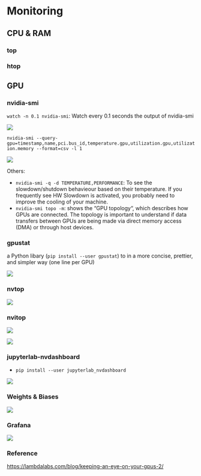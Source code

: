 # Monitoring

## CPU & RAM

### top

### htop





## GPU


### nvidia-smi

`watch -n 0.1 nvidia-smi`: Watch every 0.1 seconds the output of nvidia-smi

![](../img/monitoring/gpu/1-nvidiasmi.png)


`nvidia-smi --query-gpu=timestamp,name,pci.bus_id,temperature.gpu,utilization.gpu,utilization.memory --format=csv -l 1`


![](../img/monitoring/gpu/2-nvidiasmi2.png)


Others:
- `nvidia-smi -q -d TEMPERATURE,PERFORMANCE`: To see the slowdown/shutdown behavieour based on their temperature. If you frequently see HW Slowdown is activated, you probably need to improve the cooling of your machine. 
- `nvidia-smi topo -m`: shows the “GPU topology“, which describes how GPUs are connected. The topology is important to understand if data transfers between GPUs are being made via direct memory access (DMA) or through host devices.



### gpustat

a Python libary (`pip install --user gpustat`) to in a more concise, prettier, and simpler way (one line per GPU)

![](../img/monitoring/gpu/3-gpustat.png)



### nvtop

![](../img/monitoring/gpu/4-nvtop.png)



### nvitop

![](../img/monitoring/gpu/5-nvitop.png)

![](../img/monitoring/gpu/6-nvitop2.png)



### jupyterlab-nvdashboard

- `pip install --user jupyterlab_nvdashboard`

![](../img/monitoring/gpu/7-jupyterlab-nvdashboard.png)


### Weights & Biases

![](../img/monitoring/gpu/8-wandb.png)



### Grafana

![](../img/monitoring/gpu/9-grafana.png)





### Reference

https://lambdalabs.com/blog/keeping-an-eye-on-your-gpus-2/